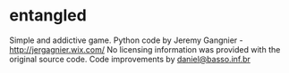 entangled
=========

Simple and addictive game. Python code by Jeremy Gangnier - http://jergagnier.wix.com/
No licensing information was provided with the original source code.
Code improvements by daniel@basso.inf.br

